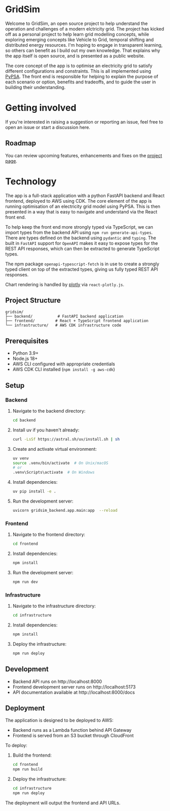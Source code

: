 # GridSim

Welcome to GridSim, an open source project to help understand the operation and challenges of a modern elctricity grid. The project has kicked off as a personal project to help learn grid modelling concepts, while exploring emerging concepts like Vehicle to Grid, temporal shifting and distributed energy resources. I'm hoping to engage in transparent learning, so others can benefit as I build out my own knowledge. That explains why the app itself is open source, and is presented as a public website.

The core concept of the app is to optimise an electricity grid to satisfy different configurations and constraints. This is all implemented using [PyPSA](https://pypsa.readthedocs.io/en/latest/). The front end is responsible for helping to explain the purpose of each scenario or option, benefits and tradeoffs, and to guide the user in building their understanding.

# Getting involved

If you're interested in raising a suggestion or reporting an issue, feel free to open an issue or start a discussion here.

## Roadmap

You can review upcoming features, enhancements and fixes on the [project page](https://github.com/users/eddiesholl/projects/2).

# Technology

The app is a full-stack application with a python FastAPI backend and React frontend, deployed to AWS using CDK. The core element of the app is running optimisation of an electricity grid model using PyPSA. This is then presented in a way that is easy to navigate and understand via the React front end.

To help keep the front end more strongly typed via TypeScript, we can import types from the backend API using `npm run generate-api-types`. There are types defined on the backend using `pydantic` and `typing`. The built in `FastAPI` support for `OpenAPI` makes it easy to expose types for the REST API responses, which can then be extracted to generate TypeScript types.

The npm package `openapi-typescript-fetch` is in use to create a strongly typed client on top of the extracted types, giving us fully typed REST API responses.

Chart rendering is handled by [plotly](https://plotly.com/javascript/react/) via `react-plotly.js`.

## Project Structure

```
gridsim/
├── backend/           # FastAPI backend application
├── frontend/         # React + TypeScript frontend application
└── infrastructure/   # AWS CDK infrastructure code
```

## Prerequisites

- Python 3.9+
- Node.js 18+
- AWS CLI configured with appropriate credentials
- AWS CDK CLI installed (`npm install -g aws-cdk`)

## Setup

### Backend

1. Navigate to the backend directory:

   ```bash
   cd backend
   ```

2. Install uv if you haven't already:

   ```bash
   curl -LsSf https://astral.sh/uv/install.sh | sh
   ```

3. Create and activate virtual environment:

   ```bash
   uv venv
   source .venv/bin/activate  # On Unix/macOS
   # or
   .venv\Scripts\activate  # On Windows
   ```

4. Install dependencies:

   ```bash
   uv pip install -e .
   ```

5. Run the development server:
   ```bash
   uvicorn gridsim_backend.app.main:app  --reload
   ```

### Frontend

1. Navigate to the frontend directory:

   ```bash
   cd frontend
   ```

2. Install dependencies:

   ```bash
   npm install
   ```

3. Run the development server:
   ```bash
   npm run dev
   ```

### Infrastructure

1. Navigate to the infrastructure directory:

   ```bash
   cd infrastructure
   ```

2. Install dependencies:

   ```bash
   npm install
   ```

3. Deploy the infrastructure:
   ```bash
   npm run deploy
   ```

## Development

- Backend API runs on http://localhost:8000
- Frontend development server runs on http://localhost:5173
- API documentation available at http://localhost:8000/docs

## Deployment

The application is designed to be deployed to AWS:

- Backend runs as a Lambda function behind API Gateway
- Frontend is served from an S3 bucket through CloudFront

To deploy:

1. Build the frontend:

   ```bash
   cd frontend
   npm run build
   ```

2. Deploy the infrastructure:
   ```bash
   cd infrastructure
   npm run deploy
   ```

The deployment will output the frontend and API URLs.
